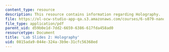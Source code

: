 ```yaml
---
content_type: resource
description: This resource contains information regarding Holography.
file: https://ol-ocw-studio-app-qa.s3.amazonaws.com/courses/6-s079-nanomaker-spring-2013/0815ada9044e324a3b9e31cfc56368ed_MIT6_S079S13_lab_slides02.pdf
file_type: application/pdf
parent_uid: d59b0e1d-7dd2-6659-6386-617fda458ad0
resourcetype: Document
title: 'Lab Slides 2: Holography'
uid: 0815ada9-044e-324a-3b9e-31cfc56368ed
---
```

